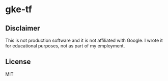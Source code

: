 # gke-tf

## Disclaimer

This is not production software and it is not affiliated with Google. I wrote
it for educational purposes, not as part of my employment.

## License

MIT
